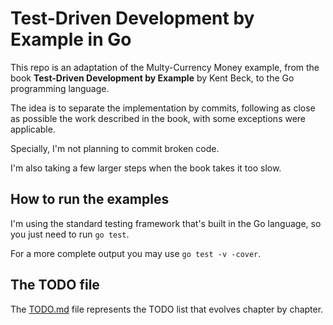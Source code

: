 # Test-Driven Development by Example in Go

This repo is an adaptation of the Multy-Currency Money example, from the book **Test-Driven Development by Example** by Kent Beck, to the Go programming language.

The idea is to separate the implementation by commits, following as close as possible the work described in the book, with some exceptions were applicable. 

Specially, I'm not planning to commit broken code. 

I'm also taking a few larger steps when the book takes it too slow.

## How to run the examples

I'm using the standard testing framework that's built in the Go language, so you just need to run `go test`.

For a more complete output you may use `go test -v -cover`.

## The TODO file

The [TODO.md](TODO.md) file represents the TODO list that evolves chapter by chapter.
